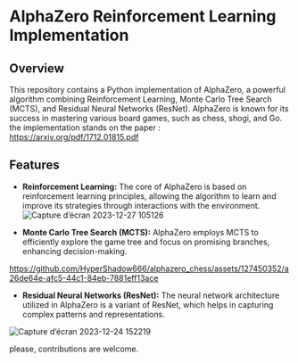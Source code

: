 # AlphaZero Reinforcement Learning Implementation

## Overview

This repository contains a Python implementation of AlphaZero, a powerful algorithm combining Reinforcement Learning, Monte Carlo Tree Search (MCTS), and Residual Neural Networks (ResNet). AlphaZero is known for its success in mastering various board games, such as chess, shogi, and Go.
the implementation stands on the paper : https://arxiv.org/pdf/1712.01815.pdf
## Features

- **Reinforcement Learning:** The core of AlphaZero is based on reinforcement learning principles, allowing the algorithm to learn and improve its strategies through interactions with the environment.
 ![Capture d’écran 2023-12-27 105126](https://github.com/HyperShadow666/alphazero_chess/assets/127450352/29cc69bf-7f5d-43ae-a945-0e85c281b0e9)

- **Monte Carlo Tree Search (MCTS):** AlphaZero employs MCTS to efficiently explore the game tree and focus on promising branches, enhancing decision-making.
 

https://github.com/HyperShadow666/alphazero_chess/assets/127450352/a26de64e-afc5-44c1-84eb-7881eff13ace


- **Residual Neural Networks (ResNet):** The neural network architecture utilized in AlphaZero is a variant of ResNet, which helps in capturing complex patterns and representations.
 
![Capture d’écran 2023-12-24 152219](https://github.com/HyperShadow666/alphazero_chess/assets/127450352/f2993df7-7ae7-4644-a95a-3cfc2b1998e6)



please, contributions are welcome.
